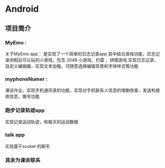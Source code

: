 # Android
## 项目简介
 ### MyEmo :
 关于MyEmo app：
是实现了一个简单的日志记录app
其中结合游戏功能，日志记录闲暇后可以玩的小游戏，包含 2048 小游戏，扫雷 ，拼图游戏
实现日志记录，自定义编辑器，实现文本加粗，可随意选择编辑背景和字体样式等功能


### myphoneNumer :
课设作业，实现手机通讯录的功能，实现对手机联系人信息的增删改查，发送和接收信息，拨号功能


### 跑步记录轨迹app
实现记录运动轨迹，和每天的运动数据

### talk app 
实现基于scoket 的聊天

### 其余为课余联系

 


